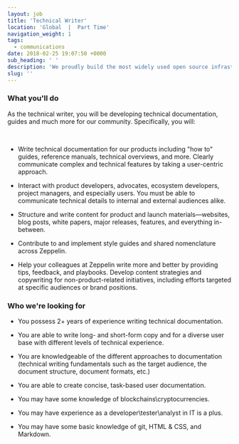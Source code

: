 ```yaml
---
layout: job
title: 'Technical Writer'
location: 'Global  |  Part Time'
navigation_weight: 1
tags:
  - communications
date: 2018-02-25 19:07:50 +0000
sub_heading: ' '
description: 'We proudly build the most widely used open source infrastructure tools: the OpenZeppelin smart contracts library powers 3000 public projects and has over 6500 Github stars, while the ZeppelinOS development toolset is leading the way in upgradeability and secure code reuse.'
slug: ''
---
```


<div class="requirements">
  <h3 class="job-description-title">What you'll do</h3>
  <p>As the technical writer, you will be developing technical documentation, guides and much more for our community. Specifically, you will: </p>
  <br/>
  <ul>
    <li>
    <p >Write technical documentation for our products including "how to" guides, reference manuals, technical overviews, and more. Clearly communicate complex and technical features by taking a user-centric approach.</p>
    </li>
    <li>
      <p >Interact with product developers, advocates, ecosystem developers, project managers, and especially users. You must be able to communicate technical details to internal and external audiences alike.</p>
    </li>
    <li>
      <p >Structure and write content for product and launch materials—websites, blog posts, white papers, major releases, features, and everything in-between.</p>
    </li>
    <li>
      <p >Contribute to and implement style guides and shared nomenclature across Zeppelin.</p>
    </li>
    <li>
      <p >Help your colleagues at Zeppelin write more and better by providing tips, feedback, and playbooks. Develop content strategies and copywriting for non-product-related initiatives, including efforts targeted at specific audiences or brand positions.</p>
    </li>
  </ul>
</div>
<div class="requirements">
  <h3 class="job-description-title">Who we're looking for</h3>
  <ul>
    <li>
      <p >You possess 2+ years of experience writing technical documentation.</p>
    </li>
    <li>
      <p >You are able to write long- and short-form copy and for a diverse user base with different levels of technical experience.</p>
    </li>
    <li>
      <p >You are knowledgeable of the different approaches to documentation (technical writing fundamentals such as the target audience, the document structure, document formats, etc.)</p>
    </li>
    <li>
      <p >You are able to create concise, task-based user documentation.</p>
    </li>
    <li>
      <p >You may have some knowledge of blockchains\cryptocurrencies.</p>
    </li>
    <li>
      <p >You may have experience as a developer\tester\analyst in IT is a plus.</p>
    </li>
    <li>
      <p >You may have some basic knowledge of git, HTML & CSS, and Markdown.</p>
    </li>
  </ul>
</div>

